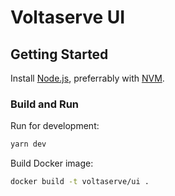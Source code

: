 # Voltaserve UI

## Getting Started

Install [Node.js](https://nodejs.org/en/download), preferrably with [NVM](https://github.com/nvm-sh/nvm).

### Build and Run

Run for development:

```sh
yarn dev
```

Build Docker image:

```sh
docker build -t voltaserve/ui .
```
